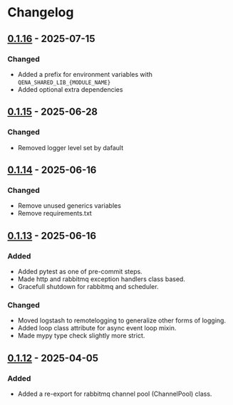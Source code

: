# Changelog

## [0.1.16] - 2025-07-15

### Changed

- Added a prefix for environment variables with `QENA_SHARED_LIB_{MODULE_NAME}`
- Added optional extra dependencies


## [0.1.15] - 2025-06-28

### Changed

- Removed logger level set by dafault


## [0.1.14] - 2025-06-16

### Changed

- Remove unused generics variables
- Remove requirements.txt


## [0.1.13] - 2025-06-16

### Added

- Added pytest as one of pre-commit steps.
- Made http and rabbitmq exception handlers class based.
- Gracefull shutdown for rabbitmq and scheduler.

### Changed

- Moved logstash to remotelogging to generalize other forms of logging.
- Added loop class attribute for async event loop mixin.
- Made mypy type check slightly more strict.


## [0.1.12] - 2025-04-05

### Added

- Added a re-export for rabbitmq channel pool (ChannelPool) class.


[0.1.16]: https://github.com/Qena-Digital-Lending/qena-shared-kernel/compare/v0.1.15...v0.1.16
[0.1.15]: https://github.com/Qena-Digital-Lending/qena-shared-kernel/compare/v0.1.14...v0.1.15
[0.1.14]: https://github.com/Qena-Digital-Lending/qena-shared-kernel/compare/v0.1.13...v0.1.14
[0.1.13]: https://github.com/Qena-Digital-Lending/qena-shared-kernel/compare/v0.1.12...v0.1.13
[0.1.12]: https://github.com/Qena-Digital-Lending/qena-shared-kernel/compare/v0.1.11...v0.1.12
